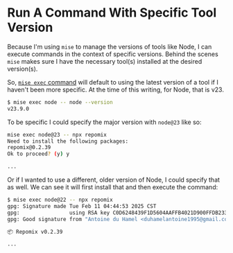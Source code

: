# Run A Command With Specific Tool Version

Because I'm using `mise` to manage the versions of tools like Node, I can
execute commands in the context of specific versions. Behind the scenes `mise`
makes sure I have the necessary tool(s) installed at the desired version(s).

So, [`mise exec` command](https://mise.jdx.dev/cli/exec.html) will default to
using the latest version of a tool if I haven't been more specific. At the time
of this writing, for Node, that is v23.

```bash
$ mise exec node -- node --version
v23.9.0
```

To be specific I could specify the major version with `node@23` like so:

```bash
mise exec node@23 -- npx repomix
Need to install the following packages:
repomix@0.2.39
Ok to proceed? (y) y

...
```

Or if I wanted to use a different, older version of Node, I could specify that
as well. We can see it will first install that and then execute the command:

```bash
$ mise exec node@22 -- npx repomix
gpg: Signature made Tue Feb 11 04:44:53 2025 CST
gpg:                using RSA key C0D6248439F1D5604AAFFB4021D900FFDB233756
gpg: Good signature from "Antoine du Hamel <duhamelantoine1995@gmail.com>" [unknown]

📦 Repomix v0.2.39

...
```
